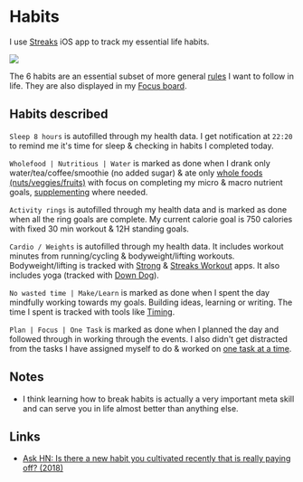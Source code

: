 # Habits

I use [Streaks](https://streaksapp.com) iOS app to track my essential life habits.

![](https://i.imgur.com/2Z5h8Sk.jpg)

The 6 habits are an essential subset of more general [rules](rules.md) I want to follow in life. They are also displayed in my [Focus board](focusing.md).

## Habits described

`Sleep 8 hours` is autofilled through my health data. I get notification at `22:20` to remind me it's time for sleep & checking in habits I completed today.

`Wholefood | Nutritious | Water` is marked as done when I drank only water/tea/coffee/smoothie (no added sugar) & ate only [whole foods (nuts/veggies/fruits)](../health/nutrition/foods.md) with focus on completing my micro & macro nutrient goals, [supplementing](../health/nutrition/supplements.md) where needed.

`Activity rings` is autofilled through my health data and is marked as done when all the ring goals are complete. My current calorie goal is 750 calories with fixed 30 min workout & 12H standing goals.

`Cardio / Weights` is autofilled through my health data. It includes workout minutes from running/cycling & bodyweight/lifting workouts. Bodyweight/lifting is tracked with [Strong](https://strong.app) & [Streaks Workout](https://streaksworkout.com) apps. It also includes yoga (tracked with [Down Dog](https://www.downdogapp.com)).

`No wasted time | Make/Learn` is marked as done when I spent the day mindfully working towards my goals. Building ideas, learning or writing. The time I spent is tracked with tools like [Timing](../macOS/apps/timing.md).

`Plan | Focus | One Task` is marked as done when I planned the day and followed through in working through the events. I also didn't get distracted from the tasks I have assigned myself to do & worked on [one task at a time](../research/solving-problems.md).

## Notes

- I think learning how to break habits is actually a very important meta skill and can serve you in life almost better than anything else.

## Links

- [Ask HN: Is there a new habit you cultivated recently that is really paying off? (2018)](https://news.ycombinator.com/item?id=17291127)
